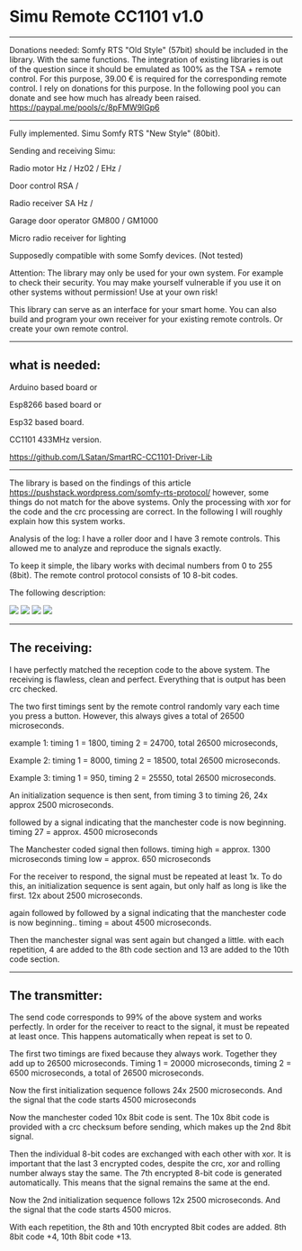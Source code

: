 # Simu Remote CC1101 v1.0
---------------------------------------------

Donations needed:
Somfy RTS "Old Style" (57bit) should be included in the library. With the same functions. The integration of existing libraries is out of the question since it should be emulated as 100% as the TSA + remote control.
For this purpose,  39.00 € is required for the corresponding remote control. I rely on donations for this purpose. In the following pool you can donate and see how much has already been raised. https://paypal.me/pools/c/8pFMW9lGp6

---------------------------------------------

Fully implemented. Simu Somfy RTS "New Style" (80bit).

Sending and receiving Simu:

Radio motor Hz / Hz02 / EHz /

Door control RSA /

Radio receiver SA Hz /

Garage door operator GM800 / GM1000

Micro radio receiver for lighting


Supposedly compatible with some Somfy devices. (Not tested)

Attention: The library may only be used for your own system. For example to check their security. You may make yourself 
vulnerable if you use it on other systems without permission! Use at your own risk!

This library can serve as an interface for your smart home. You can also build and program your own receiver for your 
existing remote controls.
Or create your own remote control.

---------------------------------------------
what is needed:
---------------------------------------------

Arduino based board or

Esp8266 based board or

Esp32 based board.

CC1101 433MHz version.

https://github.com/LSatan/SmartRC-CC1101-Driver-Lib

---------------------------------------------

The library is based on the findings of this article https://pushstack.wordpress.com/somfy-rts-protocol/
however, some things do not match for the above systems. Only the processing with xor for the code and the 
crc processing are correct.
In the following I will roughly explain how this system works.

Analysis of the log:
I have a roller door and I have 3 remote controls.
This allowed me to analyze and reproduce the signals exactly.

To keep it simple, the libary works with decimal numbers from 0 to 255 (8bit).
The remote control protocol consists of 10 8-bit codes.


The following description:

<img src="https://github.com/LSatan/Simu_Remote_CC1101/blob/master/img/simu_buttons.png"/>

<img src="https://github.com/LSatan/Simu_Remote_CC1101/blob/master/img/simu_progbtn.png"/>

<img src="https://github.com/LSatan/Simu_Remote_CC1101/blob/master/img/de_encryption_of_simu.png"/>

<img src="https://github.com/LSatan/Simu_Remote_CC1101/blob/master/img/data_repeat_simu.png"/>

---------------------------------------------
The receiving:
---------------------------------------------
I have perfectly matched the reception code to the above system.
The receiving is flawless, clean and perfect. Everything that is output has been crc checked.

The two first timings sent by the remote control randomly vary each time you press a button.
However, this always gives a total of 26500 microseconds.

example 1: timing 1 = 1800, timing 2 = 24700, total 26500 microseconds,

Example 2: timing 1 = 8000, timing 2 = 18500, total 26500 microseconds.

Example 3: timing 1 =  950, timing 2 = 25550, total 26500 microseconds.

An initialization sequence is then sent,
from timing 3 to timing 26, 24x approx 2500 microseconds.

followed by a signal indicating that the manchester code is now beginning.
timing 27 = approx. 4500 microseconds

The Manchester coded signal then follows.
timing high = approx. 1300 microseconds
timing low = approx. 650 microseconds

For the receiver to respond, the signal must be repeated at least 1x.
To do this, an initialization sequence is sent again, but only half as long
is like the first.
12x about 2500 microseconds.

again followed by followed by a signal indicating that the manchester code is now beginning..
timing = about 4500 microseconds.

Then the manchester signal was sent again but changed a little.
with each repetition, 4 are added to the 8th code section and 13 are added to the 10th code section.



---------------------------------------------
The transmitter:
---------------------------------------------

The send code corresponds to 99% of the above system and works perfectly.
In order for the receiver to react to the signal, it must be repeated at least once.
This happens automatically when repeat is set to 0.

The first two timings are fixed because they always work. Together they add up to 26500 microseconds.
Timing 1 = 20000 microseconds, timing 2 = 6500 microseconds, a total of 26500 microseconds.

Now the first initialization sequence follows 24x 2500 microseconds.
And the signal that the code starts 4500 microseconds

Now the manchester coded 10x 8bit code is sent.
The 10x 8bit code is provided with a crc checksum before sending, which makes up the 2nd 8bit signal.

Then the individual 8-bit codes are exchanged with each other with xor.
It is important that the last 3 encrypted codes, despite the crc, xor and rolling number
always stay the same.
The 7th encrypted 8-bit code is generated automatically.
This means that the signal remains the same at the end.

Now the 2nd initialization sequence follows 12x 2500 microseconds.
And the signal that the code starts 4500 micros.

With each repetition, the 8th and 10th encrypted 8bit codes are added.
8th 8bit code +4, 10th 8bit code +13.
